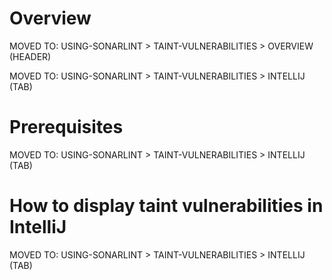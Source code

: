 # Overview

MOVED TO: USING-SONARLINT > TAINT-VULNERABILITIES > OVERVIEW (HEADER) 

MOVED TO: USING-SONARLINT > TAINT-VULNERABILITIES > INTELLIJ (TAB) 

# Prerequisites

MOVED TO: USING-SONARLINT > TAINT-VULNERABILITIES > INTELLIJ (TAB) 

# How to display taint vulnerabilities in IntelliJ

MOVED TO: USING-SONARLINT > TAINT-VULNERABILITIES > INTELLIJ (TAB) 
